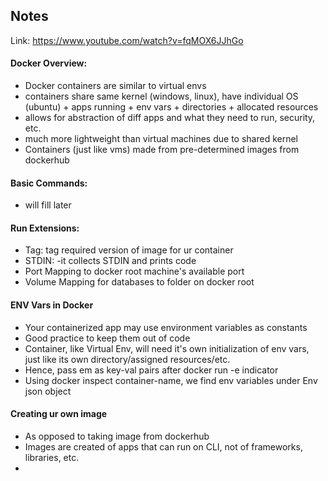 ## Notes
Link: https://www.youtube.com/watch?v=fqMOX6JJhGo


#### Docker Overview:
- Docker containers are similar to virtual envs
- containers share same kernel (windows, linux), have individual OS (ubuntu) + apps running + env vars + directories + allocated resources
- allows for abstraction of diff apps and what they need to run, security, etc.
- much more lightweight than virtual machines due to shared kernel
- Containers (just like vms) made from pre-determined images from dockerhub

#### Basic Commands:
- will fill later


#### Run Extensions:
- Tag: tag required version of image for ur container
- STDIN: -it collects STDIN and prints code
- Port Mapping to docker root machine's available port
- Volume Mapping for databases to folder on docker root


#### ENV Vars in Docker
- Your containerized app may use environment variables as constants
- Good practice to keep them out of code
- Container, like Virtual Env, will need it's own initialization of env vars, just like its own directory/assigned resources/etc.
- Hence, pass em as key-val pairs after docker run -e indicator
- Using docker inspect container-name, we find env variables under Env json object


#### Creating ur own image
- As opposed to taking image from dockerhub
- Images are created of apps that can run on CLI, not of frameworks, libraries, etc.
- 

